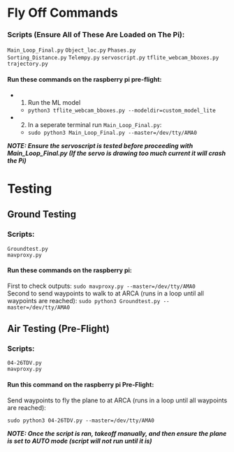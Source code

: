 # Fly Off Commands
### Scripts (Ensure All of These Are Loaded on The Pi):
`Main_Loop_Final.py` `Object_loc.py` `Phases.py`  
`Sorting_Distance.py` `Telempy.py` 
`servoscript.py` `tflite_webcam_bboxes.py` `trajectory.py`  

#### Run these commands on the raspberry pi pre-flight:
- 1. Run the ML model
  - `python3 tflite_webcam_bboxes.py --modeldir=custom_model_lite`
- 2. In a seperate terminal run `Main_Loop_Final.py`:
  - `sudo python3 Main_Loop_Final.py --master=/dev/tty/AMA0`

***NOTE: Ensure the servoscript is tested before proceeding with Main_Loop_Final.py (If the servo is drawing too much current it will crash the Pi)***

# Testing 
## Ground Testing 
### Scripts:
`Groundtest.py`  
`mavproxy.py`
#### Run these commands on the raspberry pi:
First to check outputs:
`sudo mavproxy.py --master=/dev/tty/AMA0`  
Second to send waypoints to walk to at ARCA (runs in a loop until 
all waypoints are reached):
`sudo python3 Groundtest.py --master=/dev/tty/AMA0`

## Air Testing (Pre-Flight)
### Scripts:
`04-26TDV.py`  
`mavproxy.py`
#### Run this command on the raspberry pi Pre-Flight: 
Send waypoints to fly the plane to at ARCA (runs in a loop until 
all waypoints are reached):

`sudo python3 04-26TDV.py --master=/dev/tty/AMA0`

***NOTE: Once the script is ran, takeoff manually, and then ensure 
the plane is set to AUTO mode (script will not run until it is)***
